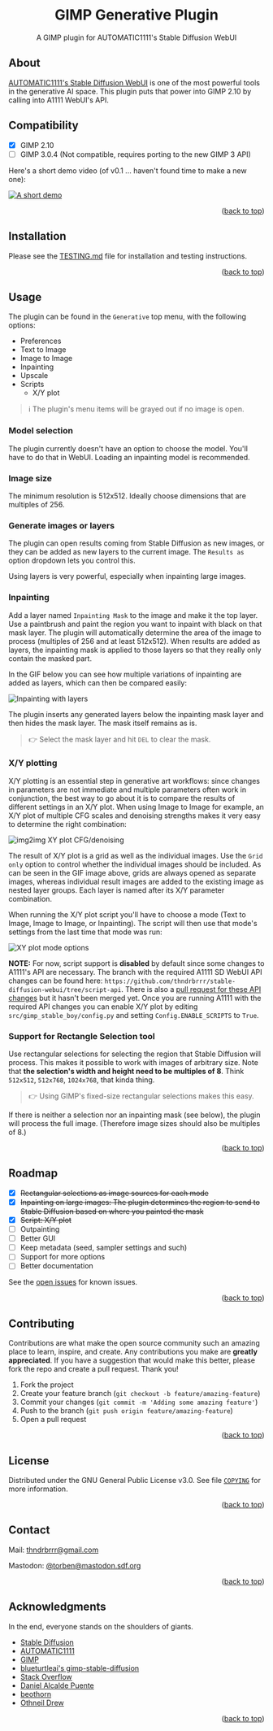 <a name="readme-top"></a>

<div>
<h1 align="center">GIMP Generative Plugin</h1>
  <p align="center">
    A GIMP plugin for AUTOMATIC1111's Stable Diffusion WebUI
  </p>
</div>

## About

[AUTOMATIC1111's Stable Diffusion WebUI](https://github.com/AUTOMATIC1111/stable-diffusion-webui) is one of the most powerful tools in the generative AI space. This plugin puts that power into GIMP 2.10 by calling into A1111 WebUI's API.

## Compatibility

- [X] GIMP 2.10
- [ ] GIMP 3.0.4 (Not compatible, requires porting to the new GIMP 3 API)

Here's a short demo video (of v0.1 ... haven't found time to make a new one):

[![A short demo](./public/images/demo-video-screenshot.png)](https://youtu.be/YMVog30OcTI)

<p align="right">(<a href="#readme-top">back to top</a>)</p>


## Installation

Please see the [TESTING.md](TESTING.md) file for installation and testing instructions.

<p align="right">(<a href="#readme-top">back to top</a>)</p>


## Usage

The plugin can be found in the `Generative` top menu, with the following options:
- Preferences
- Text to Image
- Image to Image
- Inpainting
- Upscale
- Scripts
  - X/Y plot

> ℹ️ The plugin's menu items will be grayed out if no image is open.

### Model selection

The plugin currently doesn't have an option to choose the model. You'll have to do that in WebUI. Loading an inpainting model is recommended.

### Image size

The minimum resolution is 512x512. Ideally choose dimensions that are multiples of 256.

### Generate images or layers

The plugin can open results coming from Stable Diffusion as new images, or they can be added as new layers to the current image. The `Results as` option dropdown lets you control this.

Using layers is very powerful, especially when inpainting large images.

### Inpainting

Add a layer named `Inpainting Mask` to the image and make it the top layer. Use a paintbrush and paint the region you want to inpaint with black on that mask layer. The plugin will automatically determine the area of the image to process (multiples of 256 and at least 512x512). When results are added as layers, the inpainting mask is applied to those layers so that they really only contain the masked part.

In the GIF below you can see how multiple variations of inpainting are added as layers, which can then be compared easily:

<!-- ![Inpainting with layers](public/images/inpainting_with_layers.gif) -->
![Inpainting with layers](public/images/inpainting_v5.gif)

The plugin inserts any generated layers below the inpainting mask layer and then hides the mask layer. The mask itself remains as is.

> 👉 Select the mask layer and hit `DEL` to clear the mask.

### X/Y plotting

X/Y plotting is an essential step in generative art workflows: since changes in parameters are not immediate and multiple parameters often work in conjunction, the best way to go about it is to compare the results of different settings in an X/Y plot. When using Image to Image for example, an X/Y plot of multiple CFG scales and denoising strengths makes it very easy to determine the right combination:

![img2img XY plot CFG/denoising](public/images/img2imgxy.gif)

The result of X/Y plot is a grid as well as the individual images. Use the `Grid only` option to control whether the individual images should be included. As can be seen in the GIF image above, grids are always opened as separate images, whereas individual result images are added to the existing image as nested layer groups. Each layer is named after its X/Y parameter combination.

When running the X/Y plot script you'll have to choose a mode (Text to Image, Image to Image, or Inpainting). The script will then use that mode's settings from the last time that mode was run:

![XY plot mode options](public/images/xy_plot_mode_selection.png)

**NOTE:** For now, script support is **disabled** by default since some changes to A1111's API are necessary. The branch with the required A1111 SD WebUI API changes can be found here: `https://github.com/thndrbrrr/stable-diffusion-webui/tree/script-api`. There is also a [pull request for these API changes](https://github.com/AUTOMATIC1111/stable-diffusion-webui/pull/5940) but it hasn't been merged yet. Once you are running A1111 with the required API changes you can enable X/Y plot by editing `src/gimp_stable_boy/config.py` and setting `Config.ENABLE_SCRIPTS` to `True`.

### Support for Rectangle Selection tool

Use rectangular selections for selecting the region that Stable Diffusion will process. This makes it possible to work with images of arbitrary size. Note that **the selection's width and height need to be multiples of 8**. Think `512x512`, `512x768`, `1024x768`, that kinda thing.

> 👉 Using GIMP's fixed-size rectangular selections makes this easy.

<!-- 🔴🔴🔴 GIF GIF GIF -->

If there is neither a selection nor an inpainting mask (see below), the plugin will process the full image. (Therefore image sizes should also be multiples of 8.)

<p align="right">(<a href="#readme-top">back to top</a>)</p>


## Roadmap

- [x] ~~Rectangular selections as image sources for each mode~~
- [x] ~~Inpainting on large images: The plugin determines the region to send to Stable Diffusion based on where you painted the mask~~
- [x] ~~Script: X/Y plot~~
- [ ] Outpainting
- [ ] Better GUI
- [ ] Keep metadata (seed, sampler settings and such)
- [ ] Support for more options
- [ ] Better documentation

See the [open issues](https://github.com/tgiesselmann/gimp-stable-boy/issues) for known issues.

<p align="right">(<a href="#readme-top">back to top</a>)</p>


## Contributing

Contributions are what make the open source community such an amazing place to learn, inspire, and create. Any contributions you make are **greatly appreciated**. If you have a suggestion that would make this better, please fork the repo and create a pull request. Thank you!

1. Fork the project
2. Create your feature branch (`git checkout -b feature/amazing-feature`)
3. Commit your changes (`git commit -m 'Adding some amazing feature'`)
4. Push to the branch (`git push origin feature/amazing-feature`)
5. Open a pull request

<p align="right">(<a href="#readme-top">back to top</a>)</p>


## License

Distributed under the GNU General Public License v3.0. See file [`COPYING`](COPYING) for more information.

<p align="right">(<a href="#readme-top">back to top</a>)</p>


## Contact

Mail: thndrbrrr@gmail.com

Mastodon: [@torben@mastodon.sdf.org](https://mastodon.sdf.org/@torben)

<p align="right">(<a href="#readme-top">back to top</a>)</p>


## Acknowledgments

In the end, everyone stands on the shoulders of giants.

* [Stable Diffusion](https://github.com/CompVis/stable-diffusion)
* [AUTOMATIC1111](https://github.com/AUTOMATIC1111/stable-diffusion-webui)
* [GIMP](https://www.gimp.org/)
* [blueturtleai's gimp-stable-diffusion](https://github.com/blueturtleai/gimp-stable-diffusion)
* [Stack Overflow](https://stackoverflow.com/)
* [Daniel Alcalde Puente](https://github.com/danielalcalde)
* [beothorn](https://github.com/beothorn)
* [Othneil Drew](https://github.com/othneildrew)

<p align="right">(<a href="#readme-top">back to top</a>)</p>
